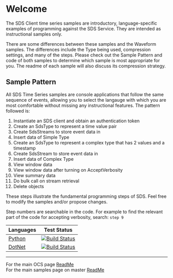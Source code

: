 # Welcome

The SDS Client time series samples are introductory, language-specific examples of programming against the SDS Service. They are intended as instructional samples only.

There are some differences between these samples and the Waveform samples. The differences include the Type being used, compression settings, and many of the steps. Please check out the Sample Pattern and code of both samples to determine which sample is most appropriate for you. The readme of each sample will also discuss its compression strategy.

## Sample Pattern

All SDS Time Series samples are console applications that follow the same sequence of events, allowing you to select the langauge with which you are most comfortable without missing any instructional features. The pattern followed is:

1. Instantiate an SDS client and obtain an authentication token
1. Create an SdsType to represent a time value pair
1. Create SdsStreams to store event data in
1. Insert data of Simple Type
1. Create an SdsType to represent a complex type that has 2 values and a timestamp
1. Create SdsStream to store event data in
1. Insert data of Complex Type
1. View window data
1. View window data after turning on AcceptVerbosity
1. View summary data
1. Do bulk call on stream retrieval
1. Delete objects

These steps illustrate the fundamental programming steps of SDS. Feel free to modify the samples and/or propose changes.

Step numbers are searchable in the code. For example to find the relevant part of the code for accepting verbosity, search: `step 9`

| Languages                                                              | Test Status                                                                                                                                                                                                                                                                                                                                                |
| ---------------------------------------------------------------------- | ---------------------------------------------------------------------------------------------------------------------------------------------------------------------------------------------------------------------------------------------------------------------------------------------------------------------------------------------------------- |
| [Python](https://github.com/osisoft/sample-ocs-time_series-python)     | [![Build Status](https://dev.azure.com/osieng/engineering/_apis/build/status/product-readiness/OCS/osisoft.sample-ocs-time_series-python?repoName=osisoft%2Fsample-ocs-time_series-python&branchName=master)](https://dev.azure.com/osieng/engineering/_build/latest?definitionId=2624&repoName=osisoft%2Fsample-ocs-time_series-python&branchName=master) |
| [DotNet](https://github.com/osisoft/sample-ocs-time_series-dotnet)     | [![Build Status](https://dev.azure.com/osieng/engineering/_apis/build/status/product-readiness/OCS/osisoft.sample-ocs-time_series-dotnet?repoName=osisoft%2Fsample-ocs-time_series-dotnet&branchName=master)](https://dev.azure.com/osieng/engineering/_build/latest?definitionId=2623&repoName=osisoft%2Fsample-ocs-time_series-dotnet&branchName=master) |

---

For the main OCS page [ReadMe](../../)  
For the main samples page on master [ReadMe](https://github.com/osisoft/OSI-Samples)
